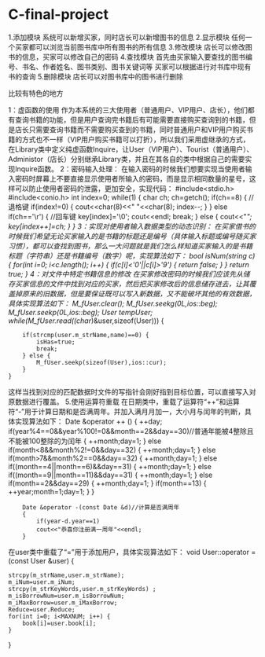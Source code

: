 # C-final-project
1.添加模块
系统可以新增买家，同时店长可以新增图书的信息
2.显示模块
任何一个买家都可以浏览当前图书库中所有图书的所有信息
3.修改模块
店长可以修改图书的信息，买家可以修改自己的密码
4.查找模块
首先由买家输入要查找的图书编号、书名、作者姓名、图书类别、图书关键词等
买家可以根据进行对书库中现有书的查询
5.删除模块
店长可以对图书库中的图书进行删除

比较有特色的地方

1：虚函数的使用
作为本系统的三大使用者（普通用户、VIP用户、店长），他们都有查询书籍的功能，但是用户查询完书籍后有可能需要直接购买查询到的书籍，但是店长只需要查询书籍而不需要购买查到的书籍，同时普通用户和VIP用户购买书籍的方式也不一样（VIP用户购买书籍可以打折），所以我们采用虚继承的方式，在Library类中定义纯虚函数Inquire，让User（VIP用户）、Tourist（普通用户）、Administor（店长）分别继承Library类，并且在其各自的类中根据自己的需要实现Inquire函数。
2：密码输入处理：
在输入密码的时候我们想要实现当使用者输入密码时屏幕上不要直接显示使用者所输入的密码，而是显示相同数量的星号，这样可以防止使用者密码的泄露，更加安全，实现代码：
#include<stdio.h>
#include<conio.h>
			int index=0;
			while(1) {
				char ch;
				ch=getch();
				if(ch==8) { //退格键
					if(index!=0) {
						cout<<char(8)<<" "<<char(8);
						index--;
					}
				} else if(ch=='\r') { //回车键
					key[index]='\0';
					cout<<endl;
					break;
				} else {
					cout<<"*";
					key[index++]=ch;
				}
			}
3：实现对使用者输入数据类型的动态识别：
在买家借书的时候我们希望无论买家输入的是书籍的标题还是编号（具体输入标题或编号随买家习惯），都可以查找到图书，那么一大问题就是我们怎么样知道买家输入的是书籍标题（字符串）还是书籍编号（数字）呢，实现算法如下：
bool isNum(string c) {
	for(int i=0; i<c.length(); i++) {
		if(c[i]<'0'||c[i]>'9') {
			return false;
		}
	}
	return true;
}
4：对文件中特定书籍信息的修改
在买家修改密码的时候我们应该先从储存买家信息的文件中找到对应的买家，然后把买家修改后的信息储存进去，让其覆盖掉原来的旧数据，但是要保证既可以写入新数据，又不能破坏其他的有效数据，具体实现算法如下：
	M_fUser.clear();
	M_fUser.seekg(0L,ios::beg);
	M_fUser.seekp(0L,ios::beg);
	User tempUser;
	while(M_fUser.read((char*)&user,sizeof(User))) {

		if(strcmp(user.m_strName,name)==0) {
			isHas=true;
			break;
		} else {
			M_fUser.seekp(sizeof(User),ios::cur);
		}
	}
这样当找到对应的匹配数据时文件的写指针会刚好指到目标位置，可以直接写入对原数据进行覆盖。
5.使用运算符重载
在日期类中，重载了运算符“++”和运算符“-”用于计算日期和是否满周年。并加入满月月加一，大小月与闰年的判断，具体实现算法如下：
Date &operator ++ ()
		{
			++day;
			if(year%4==0&&year%100!=0&&month==2&&day==30)//普通年能被4整除且不能被100整除的为闰年
			{
				++month;day=1;
			}
			else if(month<8&&month%2!=0&&day==32) 
			{
				++month;day=1;
			}
			else if(month>7&&month%2==0&&day==32)
			{
				++month;day=1;
			}
			else if((month==4||month==6)&&day==31)
			{
				++month;day=1;
			}
			else if((month==9||month==11)&&day==31)
			{
				++month;day=1;
			}
			else if(month==2&&day==29)
			{
				++month;day=1;
			}
			if(month==13)
			{
				++year;month=1;day=1;
			}
		} 
 
		Date &operator -(const Date &d)//计算是否满周年
		{
			if(year-d.year==1)
			cout<<"恭喜你注册满一周年"<<endl; 
		}
在user类中重载了“=”用于添加用户，具体实现算法如下：
void User::operator =(const User &user) {

	strcpy(m_strName,user.m_strName);
	m_iNum=user.m_iNum;
	strcpy(m_strKeyWords,user.m_strKeyWords) ;
	m_isBorrowNum=user.m_isBorrowNum;
	m_iMaxBorrow=user.m_iMaxBorrow;
	Reduce=user.Reduce;
	for(int i=0; i<MAXNUM; i++) {
		book[i]=user.book[i];
	}
}
